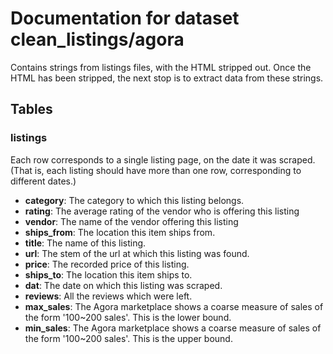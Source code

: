 # Documentation for dataset clean_listings/agora

Contains strings from listings files, with the HTML stripped out. Once the HTML has been stripped, the next stop is to extract data from these strings.

## Tables

### listings

Each row corresponds to a single listing page, on the date it was scraped. (That is, each listing should have more than one row, corresponding to different dates.)

* __category__: The category to which this listing belongs.
* __rating__: The average rating of the vendor who is offering this listing
* __vendor__: The name of the vendor offering this listing
* __ships_from__: The location this item ships from.
* __title__: The name of this listing.
* __url__: The stem of the url at which this listing was found.
* __price__: The recorded price of this listing.
* __ships_to__: The location this item ships to.
* __dat__: The date on which this listing was scraped.
* __reviews__: All the reviews which were left.
* __max_sales__: The Agora marketplace shows a coarse measure of sales of the form '100~200 sales'. This is the lower bound.
* __min_sales__: The Agora marketplace shows a coarse measure of sales of the form '100~200 sales'. This is the upper bound.

